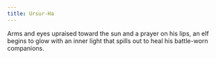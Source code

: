 ```yaml
---
title: Ursur-Ha
---
```


Arms and eyes upraised toward the sun and a prayer on his lips, an elf begins to glow with an inner light that spills out to heal his battle-worn companions.
